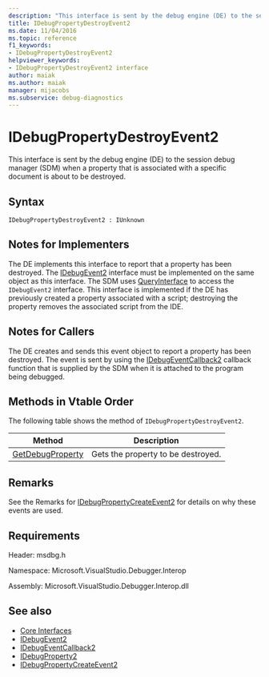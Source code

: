 ```yaml
---
description: "This interface is sent by the debug engine (DE) to the session debug manager (SDM) when a property that is associated with a specific document is about to be destroyed."
title: IDebugPropertyDestroyEvent2
ms.date: 11/04/2016
ms.topic: reference
f1_keywords:
- IDebugPropertyDestroyEvent2
helpviewer_keywords:
- IDebugPropertyDestroyEvent2 interface
author: maiak
ms.author: maiak
manager: mijacobs
ms.subservice: debug-diagnostics
---
```

# IDebugPropertyDestroyEvent2

This interface is sent by the debug engine (DE) to the session debug manager (SDM) when a property that is associated with a specific document is about to be destroyed.

## Syntax

```
IDebugPropertyDestroyEvent2 : IUnknown
```

## Notes for Implementers
 The DE implements this interface to report that a property has been destroyed. The [IDebugEvent2](../../../extensibility/debugger/reference/idebugevent2.md) interface must be implemented on the same object as this interface. The SDM uses [QueryInterface](/cpp/atl/queryinterface) to access the `IDebugEvent2` interface. This interface is implemented if the DE has previously created a property associated with a script; destroying the property removes the associated script from the IDE.

## Notes for Callers
 The DE creates and sends this event object to report a property has been destroyed. The event is sent by using the [IDebugEventCallback2](../../../extensibility/debugger/reference/idebugeventcallback2.md) callback function that is supplied by the SDM when it is attached to the program being debugged.

## Methods in Vtable Order
 The following table shows the method of `IDebugPropertyDestroyEvent2`.

|Method|Description|
|------------|-----------------|
|[GetDebugProperty](../../../extensibility/debugger/reference/idebugpropertydestroyevent2-getdebugproperty.md)|Gets the property to be destroyed.|

## Remarks
 See the Remarks for [IDebugPropertyCreateEvent2](../../../extensibility/debugger/reference/idebugpropertycreateevent2.md) for details on why these events are used.

## Requirements
 Header: msdbg.h

 Namespace: Microsoft.VisualStudio.Debugger.Interop

 Assembly: Microsoft.VisualStudio.Debugger.Interop.dll

## See also
- [Core Interfaces](../../../extensibility/debugger/reference/core-interfaces.md)
- [IDebugEvent2](../../../extensibility/debugger/reference/idebugevent2.md)
- [IDebugEventCallback2](../../../extensibility/debugger/reference/idebugeventcallback2.md)
- [IDebugProperty2](../../../extensibility/debugger/reference/idebugproperty2.md)
- [IDebugPropertyCreateEvent2](../../../extensibility/debugger/reference/idebugpropertycreateevent2.md)
